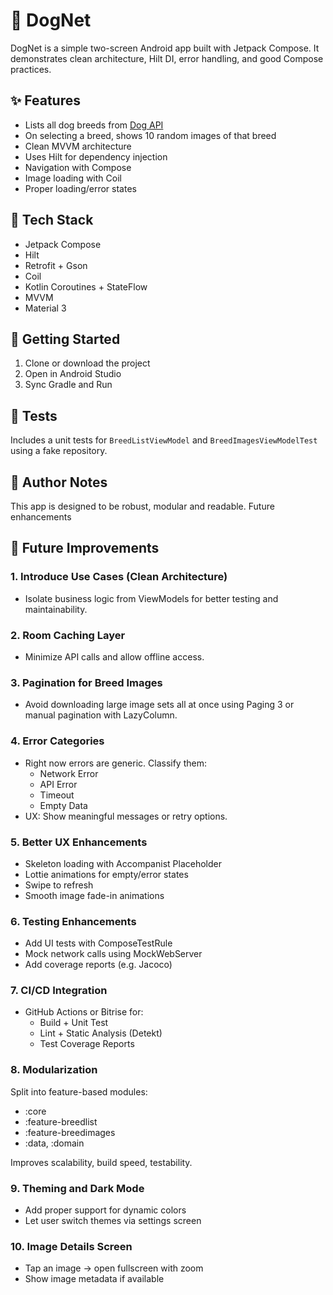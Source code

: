 # 🐶 DogNet

DogNet is a simple two-screen Android app built with Jetpack Compose. It demonstrates clean architecture, Hilt DI, error handling, and good Compose practices.

## ✨ Features

- Lists all dog breeds from [Dog API](https://dog.ceo/dog-api/)
- On selecting a breed, shows 10 random images of that breed
- Clean MVVM architecture
- Uses Hilt for dependency injection
- Navigation with Compose
- Image loading with Coil
- Proper loading/error states

## 🧱 Tech Stack

- Jetpack Compose
- Hilt
- Retrofit + Gson
- Coil
- Kotlin Coroutines + StateFlow
- MVVM
- Material 3

## 🚀 Getting Started

1. Clone or download the project
2. Open in Android Studio
3. Sync Gradle and Run

## 🧪 Tests

Includes a unit tests for `BreedListViewModel` and `BreedImagesViewModelTest` using a fake repository.

## 🧠 Author Notes

This app is designed to be robust, modular and readable. Future enhancements

## 🔮 Future Improvements

### 1. Introduce Use Cases (Clean Architecture)
- Isolate business logic from ViewModels for better testing and maintainability.

### 2. Room Caching Layer
- Minimize API calls and allow offline access.

### 3. Pagination for Breed Images
- Avoid downloading large image sets all at once using Paging 3 or manual pagination with LazyColumn.

### 4. Error Categories
- Right now errors are generic. Classify them:
  - Network Error
  - API Error
  - Timeout
  - Empty Data
- UX: Show meaningful messages or retry options.

### 5. Better UX Enhancements
- Skeleton loading with Accompanist Placeholder
- Lottie animations for empty/error states
- Swipe to refresh
- Smooth image fade-in animations

### 6. Testing Enhancements
- Add UI tests with ComposeTestRule
- Mock network calls using MockWebServer
- Add coverage reports (e.g. Jacoco)

### 7. CI/CD Integration
- GitHub Actions or Bitrise for:
  - Build + Unit Test
  - Lint + Static Analysis (Detekt)
  - Test Coverage Reports

### 8. Modularization
Split into feature-based modules:
- :core
- :feature-breedlist
- :feature-breedimages
- :data, :domain

Improves scalability, build speed, testability.

### 9. Theming and Dark Mode
- Add proper support for dynamic colors
- Let user switch themes via settings screen

### 10. Image Details Screen
- Tap an image → open fullscreen with zoom
- Show image metadata if available

